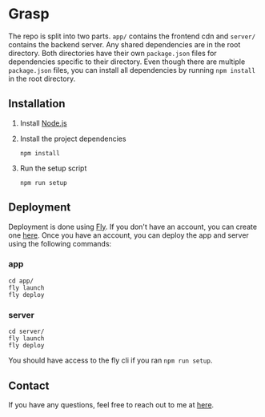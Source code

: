 # Grasp

The repo is split into two parts. `app/` contains the frontend cdn and `server/` contains the backend server. Any shared dependencies are in the root directory. Both directories have their own `package.json` files for dependencies specific to their directory. Even though there are multiple `package.json` files, you can install all dependencies by running `npm install` in the root directory.

## Installation

1. Install [Node.js](https://nodejs.org/en/download/)

2. Install the project dependencies

   ```shell
   npm install
   ```

3. Run the setup script

   ```shell
   npm run setup
   ```

## Deployment

Deployment is done using [Fly](https://fly.io/). If you don't have an account, you can create one [here](https://fly.io/app/sign-up). Once you have an account, you can deploy the app and server using the following commands:

### app

```shell
cd app/
fly launch
fly deploy
```

### server

```shell
cd server/
fly launch
fly deploy
```

You should have access to the fly cli if you ran `npm run setup`.

## Contact

If you have any questions, feel free to reach out to me at [here](mailto:zachaz@uw.edu).
